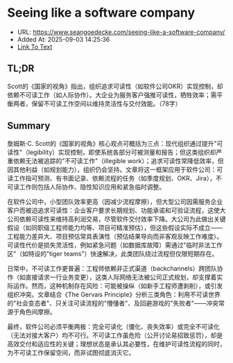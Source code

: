 # Seeing like a software company
- URL: https://www.seangoedecke.com/seeing-like-a-software-company/
- Added At: 2025-09-03 14:25:36
- [Link To Text](2025-09-03-seeing-like-a-software-company_raw.md)

## TL;DR


Scott的《国家的视角》指出，组织追求可读性（如软件公司OKR）实现控制，却依赖不可读工作（如人际协作）。大企业为服务客户强推可读性，牺牲效率；需平衡两者，保留不可读工作空间以维持灵活性与交付效能。（78字）

## Summary


詹姆斯·C. Scott的《国家的视角》核心观点可概括为三点：现代组织通过提升"可读性"（legibility）实现控制，即使系统各部分可被测量和报告；但这类组织却严重依赖无法被追踪的"不可读工作"（illegible work）；追求可读性常降低效率，但因其他利益（如规划能力），组织仍会坚持。文章将这一框架应用于软件公司：可读工作指可预测、有书面记录、依赖流程的任务（如季度规划、OKR、Jira），不可读工作则包括人际协作、隐性知识应用和紧急临时调整。

在软件公司中，小型团队效率更高（因减少流程摩擦），但大型公司因需服务企业客户而被迫追求可读性：企业客户要求长期规划、功能承诺和可验证流程，这使大公司依赖可读性来维持高利润交易，尽管软件交付效率下降。大公司为此做出关键假设（如同职级工程师能力均等、项目可精准预估），但这些假设实际不成立——工程能力差异大、项目预估常具表演性（预估结果导向而非客观反映工作难度）。可读性代价是损失灵活性，例如紧急问题（如数据库故障）需通过"临时非法工作区"（如特设的"tiger teams"）快速解决，此类团队绕过流程但仅限短期存在。

日常中，不可读工作更普遍：工程师依赖非正式渠道（backchannels）跨团队协作（如直接请求一行业务变更），这类人际网络无法被公司正式规划，却支撑着实际运作。然而，这种机制存在风险：可能被操纵（如新手工程师遭剥削），或引发组织冲突。文章结合《The Gervais Principle》分析三类角色：利用不可读世界的"社会变态者"、只关注可读流程的"懵懂者"、及回避游戏的"失败者"——冲突常源于角色间摩擦。

最终，软件公司必须平衡两极：完全可读化（僵化、丧失效率）或完全不可读化（无法对接大客户）均不可行。不可读工作虽危险（公开讨论易招致惩罚），却是高效交付和适应性的关键；理想状态是承认其必要性，在维护可读性流程的同时，为不可读工作保留空间，而非试图彻底消灭它。
